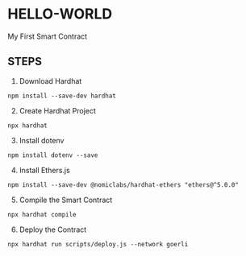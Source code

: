 # HELLO-WORLD

My First Smart Contract

## STEPS

1. Download Hardhat

```
npm install --save-dev hardhat
```

2. Create Hardhat Project

```
npx hardhat
```

3. Install dotenv

```
npm install dotenv --save
```

4. Install Ethers.js

```
npm install --save-dev @nomiclabs/hardhat-ethers "ethers@^5.0.0"
```

5. Compile the Smart Contract

```
npx hardhat compile
```

6. Deploy the Contract

```
npx hardhat run scripts/deploy.js --network goerli
```
